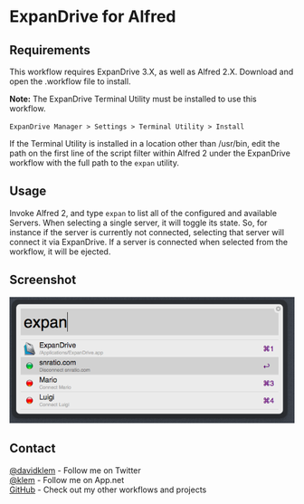 ExpanDrive for Alfred
=====================

Requirements
------------
This workflow requires ExpanDrive 3.X, as well as Alfred 2.X. Download and open the .workflow file to install.

**Note:**  The ExpanDrive Terminal Utility must be installed to use this workflow. 

`ExpanDrive Manager > Settings > Terminal Utility > Install` 

If the Terminal Utility is installed in a location other than /usr/bin, edit the path on the first line of the script filter within Alfred 2 under the ExpanDrive workflow with the full path to the `expan` utility.


Usage
-----
Invoke Alfred 2, and type `expan` to list all of the configured and available Servers. When selecting a single server, it will toggle its state. So, for instance if the server is currently not connected, selecting that server will connect it via ExpanDrive. If a server is connected when selected from the workflow, it will be ejected.


Screenshot
----------

![](ExpanDrive.png)


Contact
-------
[@davidklem](http://twitter.com/davidklem) - Follow me on Twitter  
[@klem](http://alpha.app.net/klem) - Follow me on App.net  
[GitHub](https://github.com/dklem?tab=repositories) - Check out my other workflows and projects
